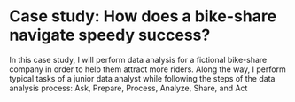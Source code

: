 # Case study: How does a bike-share navigate speedy success?
In this case study, I will perform data analysis for a fictional bike-share company in order to help them attract more riders. Along the way, I perform typical tasks of a junior data analyst while following the steps of the data analysis process: Ask, Prepare, Process, Analyze, Share, and Act
